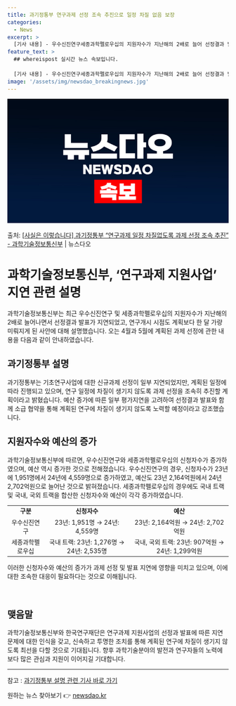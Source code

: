 ```yaml
---
title: 과기정통부 연구과제 선정 조속 추진으로 일정 차질 없음 보장
categories:
  - News
excerpt: >
  [기사 내용] - 우수신진연구세종과학펠로우십의 지원자수가 지난해의 2배로 늘어 선정결과 발표가 지연되었고, …
feature_text: >
  ## whereispost 실시간 뉴스 속보입니다.

  [기사 내용] - 우수신진연구세종과학펠로우십의 지원자수가 지난해의 2배로 늘어 선정결과 발표가 지연되었고, …
image: '/assets/img/newsdao_breakingnews.jpg'
---
```


![뉴스다오 속보](/assets/img/newsdao_breakingnews.jpg)

<p>출처: <a href="https://newsdao.kr/3595" rel="dofollow">[사실은 이렇습니다] 과기정통부 “연구과제 일정 차질없도록 과제 선정 조속 추진” - 과학기술정보통신부</a> | 뉴스다오</p>

<h1>과학기술정보통신부, ‘연구과제 지원사업’ 지연 관련 설명</h1>

<p data-ke-size="size16">과학기술정보통신부는 최근 우수신진연구 및 세종과학펠로우십의 지원자수가 지난해의 2배로 늘어나면서 선정결과 발표가 지연되었고, 연구개시 시점도 계획보다 한 달 가량 미뤄지게 된 사안에 대해 설명했습니다. 오는 4월과 5월에 계획된 과제 선정에 관한 내용을 다음과 같이 안내하였습니다.</p>

<h2 data-ke-size="size26">과기정통부 설명</h2>

<p data-ke-size="size16">과기정통부는 기초연구사업에 대한 신규과제 선정이 일부 지연되었지만, 계획된 일정에 따라 진행되고 있으며, 연구 일정에 차질이 생기지 않도록 과제 선정을 조속히 추진할 계획이라고 밝혔습니다. 예산 증가에 따른 일부 평가지연을 고려하여 선정결과 발표와 함께 소급 협약을 통해 계획된 연구에 차질이 생기지 않도록 노력할 예정이라고 강조했습니다.</p>

<h2 data-ke-size="size26">지원자수와 예산의 증가</h2>

<p data-ke-size="size16">과학기술정보통신부에 따르면, 우수신진연구와 세종과학펠로우십의 신청자수가 증가하였으며, 예산 역시 증가한 것으로 전해졌습니다. 우수신진연구의 경우, 신청자수가 23년에 1,951명에서 24년에 4,559명으로 증가하였고, 예산도 23년 2,164억원에서 24년 2,702억원으로 늘어난 것으로 밝혀졌습니다. 세종과학펠로우십의 경우에도 국내 트랙 및 국내, 국외 트랙을 합산한 신청자수와 예산이 각각 증가하였습니다.</p>

<table>
	<tr>
		<td style="text-align: center; height: 17px;"><b>구분</b></td>
		<td style="text-align: center; height: 17px;"><b>신청자수</b></td>
		<td style="text-align: center; height: 17px;"><b>예산</b></td>
	</tr>
	<tr>
		<td style="text-align: center; height: 17px;">우수신진연구</td>
		<td style="text-align: center; height: 17px;">23년: 1,951명 → 24년: 4,559명</td>
		<td style="text-align: center; height: 17px;">23년: 2,164억원 → 24년: 2,702억원</td>
	</tr>
	<tr>
		<td style="text-align: center; height: 17px;">세종과학펠로우십</td>
		<td style="text-align: center; height: 17px;">국내 트랙: 23년: 1,276명 → 24년: 2,535명</td>
		<td style="text-align: center; height: 17px;">국내, 국외 트랙: 23년: 907억원 → 24년: 1,299억원</td>
	</tr>
</table>

<p data-ke-size="size16">이러한 신청자수와 예산의 증가가 과제 선정 및 발표 지연에 영향을 미치고 있으며, 이에 대한 조속한 대응이 필요하다는 것으로 이해됩니다.</p>

<p data-ke-size="size16">&nbsp;</p>

<h2 data-ke-size="size26">맺음말</h2>

<p data-ke-size="size16">과학기술정보통신부와 한국연구재단은 연구과제 지원사업의 선정과 발표에 따른 지연 문제에 대한 인식을 갖고, 신속하고 투명한 조치를 통해 계획된 연구에 차질이 생기지 않도록 최선을 다할 것으로 기대됩니다. 향후 과학기술분야의 발전과 연구자들의 노력에 보다 많은 관심과 지원이 이어지길 기대합니다.</p>

<hr>

<p data-ke-size="size16">참고 : <a href="https://newsdao.kr/3595">과기정통부 설명 관련 기사 바로 가기</a></p> 

원하는 뉴스 찾아보기 👉 <a href="https://newsdao.kr" rel="dofollow">newsdao.kr</a>


